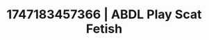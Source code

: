 ---
categories:
- Nude Olympics
- AI sensuality
- Neon-lit seduction
- Bare skin
- 3D erotic games
image: /assets/images/1747183457366.jpg
layout: post
seo:
  description: Featured content with sensual ABDL Play, Scat Fetish. HD images available.
  keywords: ABDL Play, Scat Fetish
  og_image: /assets/images/1747183457366.jpg
  schema_type: VisualArtwork
tags:
- ABDL Play
- '#1747183457366'
- Scat Fetish
title: 1747183457366 | ABDL Play Scat Fetish
---